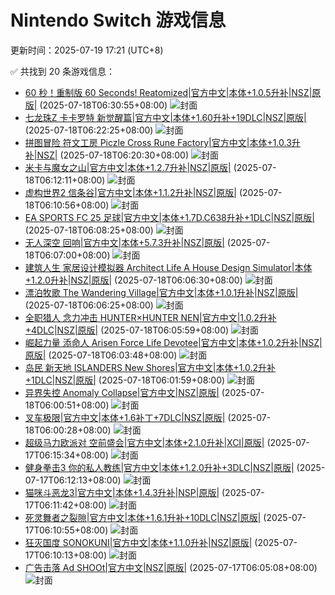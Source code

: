 # Nintendo Switch 游戏信息
更新时间：2025-07-19 17:21 (UTC+8)

✅ 共找到 20 条游戏信息：

- [60 秒！重制版 60 Seconds! Reatomized|官方中文|本体+1.0.5升补|NSZ|原版|](https://www.gamer520.com/8339.html) (2025-07-18T06:30:55+08:00)
  ![封面](https://s1.imagehub.cc/images/2025/07/18/fc54bcd6fe0a95ed20acfb547427a5e1.jpg)
- [七龙珠Z 卡卡罗特 新觉醒篇|官方中文|本体+1.60升补+19DLC|NSZ|原版|](https://www.gamer520.com/22576.html) (2025-07-18T06:22:25+08:00)
  ![封面](https://shared.cdn.queniuqe.com/store_item_assets/steam/apps/1144582/capsule_616x353.jpg?t=1673286486)
- [拼图冒险 符文工房 Piczle Cross Rune Factory|官方中文|本体+1.0.3升补|NSZ|](https://www.gamer520.com/96338.html) (2025-07-18T06:20:30+08:00)
  ![封面](https://assets.nintendo.com/image/upload/ar_16:9,c_lpad,w_1240/b_white/f_auto/q_auto/ncom/software/switch/70010000087104/bfe182d781a2403d79781651972b68037e04abf9a4c95b67cabc24dab7ffd8f7)
- [米卡与魔女之山|官方中文|本体+1.2.7升补|NSZ|原版|](https://www.gamer520.com/83110.html) (2025-07-18T06:12:11+08:00)
  ![封面](https://shared.cdn.queniuqe.com/store_item_assets/steam/apps/1819460/capsule_616x353.jpg?t=1724331979)
- [虚构世界2 信条谷|官方中文|本体+1.1.2升补|NSZ|原版|](https://www.gamer520.com/25759.html) (2025-07-18T06:10:56+08:00)
  ![封面](https://assets.nintendo.com/image/upload/ar_16:9,c_lpad,w_1240/b_white/f_auto/q_auto/ncom/software/switch/70010000046999/303797f4a8701cac6da477fd55f5c7d98220311207f34d876cfe43581a4f8c59)
- [EA SPORTS FC 25 足球|官方中文|本体+1.7D.C638升补+1DLC|NSZ|原版|](https://www.gamer520.com/85474.html) (2025-07-18T06:08:25+08:00)
  ![封面](https://shared.cdn.queniuqe.com/store_item_assets/steam/apps/2669320/capsule_616x353.jpg?t=1724359060)
- [无人深空 回响|官方中文|本体+5.7.3升补|NSZ|原版|](https://www.gamer520.com/42700.html) (2025-07-18T06:07:00+08:00)
  ![封面](https://img.3dmgame.com/uploads/images/news/20250327/1743038967_812780_jpg_r.jpg)
- [建筑人生 家居设计模拟器 Architect Life A House Design Simulator|本体+1.2.0升补|NSZ|原版|](https://www.gamer520.com/95196.html) (2025-07-18T06:06:30+08:00)
  ![封面](https://shared.cdn.queniuqe.com/store_item_assets/steam/apps/1296400/capsule_616x353.jpg?t=1750321215)
- [漂泊牧歌 The Wandering Village|官方中文|本体+1.0.1升补|NSZ|原版|](https://www.gamer520.com/96329.html) (2025-07-18T06:06:25+08:00)
  ![封面](https://shared.cdn.queniuqe.com/store_item_assets/steam/apps/1121640/capsule_616x353_schinese.jpg?t=1732467504)
- [全职猎人 念力冲击 HUNTER×HUNTER NEN|官方中文|1.0.2升补+4DLC|NSZ|原版|](https://www.gamer520.com/96327.html) (2025-07-18T06:05:59+08:00)
  ![封面](https://shared.cdn.queniuqe.com/store_item_assets/steam/apps/2456420/capsule_616x353.jpg?t=1750993372)
- [崛起力量 添命人 Arisen Force Life Devotee|官方中文|本体+1.0.2升补|NSZ|原版|](https://www.gamer520.com/94947.html) (2025-07-18T06:03:48+08:00)
  ![封面](https://ig.2468c.com/2024/11/30/d2a17562d9c48.jpg)
- [岛民 新天地 ISLANDERS New Shores|官方中文|本体+1.0.2升补+1DLC|NSZ|原版|](https://www.gamer520.com/95853.html) (2025-07-18T06:01:59+08:00)
  ![封面](https://img-eshop.cdn.nintendo.net/i/52be9d2faed36575a5d638ed048d1f8b751414f1dfd1d6ceaa79f3204da4bf4c.jpg?w=1000)
- [异界失控 Anomaly Collapse|官方中文|NSZ|原版|](https://www.gamer520.com/96322.html) (2025-07-18T06:00:51+08:00)
  ![封面](https://shared.cdn.queniuqe.com/store_item_assets/steam/apps/2082410/capsule_616x353_schinese.jpg?t=1712897781)
- [叉车极限|官方中文|本体+1.6补丁+7DLC|NSZ|原版|](https://www.gamer520.com/47737.html) (2025-07-18T06:00:28+08:00)
  ![封面](https://ig.freer.blog/2022/12/15/46ba0500fc112.jpg)
- [超级马力欧派对 空前盛会|官方中文|本体+2.1.0升补|XCI|原版|](https://www.gamer520.com/94800.html) (2025-07-17T06:15:34+08:00)
  ![封面](https://ig.2468c.com/2024/10/12/63317bf6aa5d7.jpg)
- [健身拳击3 你的私人教练|官方中文|本体+1.2.0升补+3DLC|NSZ|原版|](https://www.gamer520.com/85886.html) (2025-07-17T06:12:13+08:00)
  ![封面](https://img-eshop.cdn.nintendo.net/i/baac02584d28048c7e8f52a6d112d922a74a2dacfaf4121427059de9031abd3b.jpg?w=1920)
- [猫咪斗恶龙3|官方中文|本体+1.4.3升补|NSP|原版|](https://www.gamer520.com/80662.html) (2025-07-17T06:11:42+08:00)
  ![封面](https://shared.cdn.queniuqe.com/store_item_assets/steam/apps/2305840/capsule_616x353_schinese.jpg?t=1723017465)
- [死灵舞者之裂隙|官方中文|本体+1.6.1升补+10DLC|NSZ|原版|](https://www.gamer520.com/93205.html) (2025-07-17T06:10:55+08:00)
  ![封面](https://shared.cdn.queniuqe.com/store_item_assets/steam/apps/2073250/capsule_616x353.jpg?t=1738806240)
- [狂灭国度 SONOKUNI|官方中文|本体+1.1.0升补|NSZ|原版|](https://www.gamer520.com/90694.html) (2025-07-17T06:10:13+08:00)
  ![封面](https://shared.cdn.queniuqe.com/store_item_assets/steam/apps/2054380/capsule_616x353.jpg?t=1743440659)
- [广告击落 Ad SHOOt|官方中文|NSZ|原版|](https://www.gamer520.com/96248.html) (2025-07-17T06:05:08+08:00)
  ![封面](https://assets.nintendo.com/image/upload/ar_16:9,c_lpad,w_1240/b_white/f_auto/q_auto/ncom/software/switch/70010000097975/b9bd6a0609f9561182877c149e34eea389f0a4b23a6686f8ea3fedd2f93624ed)
